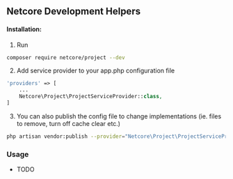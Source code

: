 Netcore Development Helpers
----

#### Installation:

1. Run <br> 
```bash 
composer require netcore/project --dev
```

2. Add service provider to your app.php configuration file <br>
```php
'providers' => [
    ...
    Netcore\Project\ProjectServiceProvider::class,
]
```

3. You can also publish the config file to change implementations (ie. files to remove, turn off cache clear etc.)
```bash
php artisan vendor:publish --provider="Netcore\Project\ProjectServiceProvider" --tag=config
```

### Usage
- TODO


